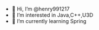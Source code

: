 - 👋 Hi, I’m @henry991217
- 👀 I’m interested in Java,C++,U3D
- 🌱 I’m currently learning Spring

<!---
henry991217/henry991217 is a ✨ special ✨ repository because its `README.md` (this file) appears on your GitHub profile.
You can click the Preview link to take a look at your changes.
--->
